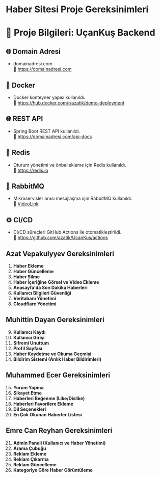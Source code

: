# Haber Sitesi Proje Gereksinimleri
# 🚀 Proje Bilgileri: UçanKuş Backend

## 🌐 Domain Adresi
- domainadresi.com  
🔗 https://domainadresi.com

## 🐳 Docker
- Docker konteyner yapısı kullanıldı.  
🔗 https://hub.docker.com/r/azatik/demo-deployment

## 🌐 REST API
- Spring Boot REST API kullanıldı.  
🔗 https://domainadresi.com/api-docs

## 🧠 Redis
- Oturum yönetimi ve önbellekleme için Redis kullanıldı.  
🔗 https://redis.io

## 📩 RabbitMQ
- Mikroservisler arası mesajlaşma için RabbitMQ kullanıldı.  
🔗 [VideoLink](https://www.youtube.com/watch?v=niNkMgRhcHA)

## ⚙️ CI/CD
- CI/CD süreçleri GitHub Actions ile otomatikleştirildi.  
🔗 https://github.com/azatik/UcanKus/actions


## Azat Vepakulyyev Gereksinimleri
1. **Haber Ekleme**
2. **Haber Güncelleme**
3. **Haber Silme**
4. **Haber İçeriğine Görsel ve Video Ekleme**
5. **Anasayfa'da Son Dakika Haberleri**
6. **Kullanıcı Bilgileri Güvenliği**
7. **Veritabanı Yönetimi**
8. **Cloudflare Yönetimi**


## Muhittin Dayan Gereksinimleri
9. **Kullanıcı Kaydı**
10. **Kullanıcı Girişi**
11. **Şifremi Unuttum**
12. **Profil Sayfası**
13. **Haber Kaydetme ve Okuma Geçmişi**
14. **Bildirim Sistemi (Anlık Haber Bildirimleri)**


## Muhammed Ecer Gereksinimleri
15. **Yorum Yapma**
16. **Şikayet Etme**
17. **Haberleri Beğenme (Like/Dislike)**
18. **Haberleri Favorilere Ekleme**
19. **Dil Seçenekleri**
20. **En Çok Okunan Haberler Listesi**


## Emre Can Reyhan Gereksinimleri
21. **Admin Paneli (Kullanıcı ve Haber Yönetimi)**
22. **Arama Çubuğu**
23. **Reklam Ekleme**
24. **Reklam Çıkarma**
25. **Reklam Güncelleme**
26. **Kategoriye Göre Haber Görüntüleme**

